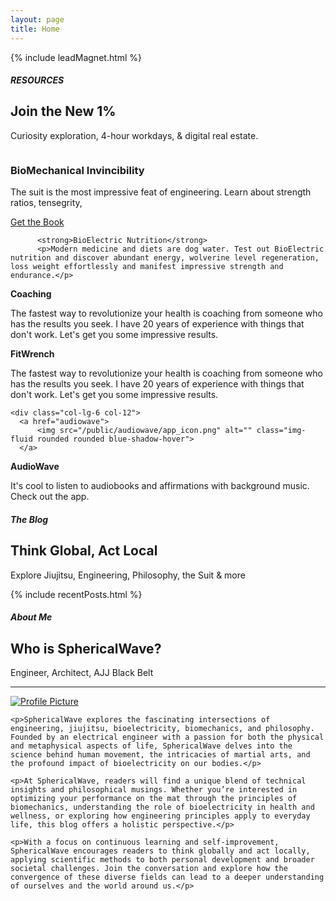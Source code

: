 ```yaml
---
layout: page
title: Home
---
```


<!-- {% include subscribe.html %} -->
{% include leadMagnet.html %}

<!-- offers -->
<div class="row">

  <div class="col-12 text-center my-3">
    <h5>RESOURCES</h5>
    <h2>Join the New 1%</h2>
    <p>Curiosity exploration, 4-hour workdays, & digital real estate.</p>
  </div>

</div>

<div class="row g-3 mb-3">
  <div class="col-lg-6 col-12">
      <a href="/biomechanics">
          <img src="public/bioMechanicsBook1.webp" alt="" 
          class="img-fluid rounded blue-shadow-hover img-mobile">
      </a>
  </div>

  <div class="col-lg-6 col-12">
    <h3>BioMechanical Invincibility</h3>
    <p>The suit is the most impressive feat of engineering. Learn about strength ratios, tensegrity, </p>
    <a href="/biomechanics" class="">Get the Book</a>
  </div>


  <div class="col-lg-6 col-12">
      <a href="/bioelectricity">
          <img src="public/bioElectricityBook1.webp" alt="" class="img-fluid rounded rounded blue-shadow-hover">
      </a>
  </div>

  <div class="col-lg-6 col-12">
    <!-- <h3>BioMechanical Invincibility</h3>
    <p>The suit is the most impressive feat of engineering. Learn about strength ratios, tensegrity, </p>
    <a href="/biomechanics" class="">Get the Book</a> -->

          <strong>BioElectric Nutrition</strong>
          <p>Modern medicine and diets are dog water. Test out BioElectric nutrition and discover abundant energy, wolverine level regeneration, loss weight effortlessly and manifest impressive strength and endurance.</p>

  </div>

  <div class="col-lg-6 col-12">
      <a href="coaching">
          <img src="public/coaching.webp" alt="" class="img-fluid rounded rounded blue-shadow-hover">
      </a>
  </div>

  <div class="col-lg-6 col-12">
          <strong>Coaching</strong>
          <p>The fastest way to revolutionize your health is coaching from someone who has the results you seek. 
          I have 20 years of experience with things that don't work. 
          Let's get you some impressive results.</p>
  </div>


  <div class="col-lg-6 col-12">
      <a href="fitwrench">
          <img src="/public/fitwrench/Cuboctahedron_1080.png" alt="" class="img-fluid rounded rounded blue-shadow-hover">
      </a>
  </div>

  <div class="col-lg-6 col-12">
          <strong>FitWrench</strong>
          <p>The fastest way to revolutionize your health is coaching from someone who has the results you seek. 
          I have 20 years of experience with things that don't work. 
          Let's get you some impressive results.</p>
  </div>

    <div class="col-lg-6 col-12">
      <a href="audiowave">
          <img src="/public/audiowave/app_icon.png" alt="" class="img-fluid rounded rounded blue-shadow-hover">
      </a>
  </div>

  <div class="col-lg-6 col-12">
      <strong>AudioWave</strong>
      <p>It's cool to listen to audiobooks and affirmations with background music. Check out the app.</p>
  </div>


  <div class="col-12 text-center my-3">
    <h5>The Blog</h5>
    <h2>Think Global, Act Local</h2>
    <p>Explore Jiujitsu, Engineering, Philosophy, the Suit & more</p>
  </div>

</div>

{% include recentPosts.html %}

  <div class="col-12 text-center my-3">
    <h5>About Me</h5>
    <h2>Who is SphericalWave?</h2>
    <p>Engineer, Architect, AJJ Black Belt</p>
  </div>

<hr class="blue1 mb-3 mt-1">

<div class="row align-items-center">

  <div class="col-lg-4 col-12">
    <a href="/about">
      <img src="/public/aaron/2023-12-12 small_headshot.JPG" alt="Profile Picture" class="profilePic rounded blue-shadow-hover">
    </a>
  </div>

  <div class="col-lg-8 col-12">

    <p>SphericalWave explores the fascinating intersections of engineering, jiujitsu, bioelectricity, biomechanics, and philosophy. Founded by an electrical engineer with a passion for both the physical and metaphysical aspects of life, SphericalWave delves into the science behind human movement, the intricacies of martial arts, and the profound impact of bioelectricity on our bodies.</p>

    <p>At SphericalWave, readers will find a unique blend of technical insights and philosophical musings. Whether you’re interested in optimizing your performance on the mat through the principles of biomechanics, understanding the role of bioelectricity in health and wellness, or exploring how engineering principles apply to everyday life, this blog offers a holistic perspective.</p>

    <p>With a focus on continuous learning and self-improvement, SphericalWave encourages readers to think globally and act locally, applying scientific methods to both personal development and broader societal challenges. Join the conversation and explore how the convergence of these diverse fields can lead to a deeper understanding of ourselves and the world around us.</p>

  </div>

</div>
